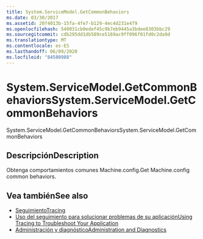 ```yaml
---
title: System.ServiceModel.GetCommonBehaviors
ms.date: 03/30/2017
ms.assetid: 20f4013b-15fa-4fe7-b129-4ec4d231e479
ms.openlocfilehash: 540031cb0edef45c9b7eb9445a3bdee8303bbc29
ms.sourcegitcommit: cdb295dd1db589ce5169ac9ff096f01fd0c2da9d
ms.translationtype: MT
ms.contentlocale: es-ES
ms.lasthandoff: 06/09/2020
ms.locfileid: "84580988"
---
```

# <a name="systemservicemodelgetcommonbehaviors"></a><span data-ttu-id="42df4-102">System.ServiceModel.GetCommonBehaviors</span><span class="sxs-lookup"><span data-stu-id="42df4-102">System.ServiceModel.GetCommonBehaviors</span></span>
<span data-ttu-id="42df4-103">System.ServiceModel.GetCommonBehaviors</span><span class="sxs-lookup"><span data-stu-id="42df4-103">System.ServiceModel.GetCommonBehaviors</span></span>  
  
## <a name="description"></a><span data-ttu-id="42df4-104">Descripción</span><span class="sxs-lookup"><span data-stu-id="42df4-104">Description</span></span>  
 <span data-ttu-id="42df4-105">Obtenga comportamientos comunes Machine.config.</span><span class="sxs-lookup"><span data-stu-id="42df4-105">Get Machine.config common behaviors.</span></span>  
  
## <a name="see-also"></a><span data-ttu-id="42df4-106">Vea también</span><span class="sxs-lookup"><span data-stu-id="42df4-106">See also</span></span>

- [<span data-ttu-id="42df4-107">Seguimiento</span><span class="sxs-lookup"><span data-stu-id="42df4-107">Tracing</span></span>](index.md)
- [<span data-ttu-id="42df4-108">Uso del seguimiento para solucionar problemas de su aplicación</span><span class="sxs-lookup"><span data-stu-id="42df4-108">Using Tracing to Troubleshoot Your Application</span></span>](using-tracing-to-troubleshoot-your-application.md)
- [<span data-ttu-id="42df4-109">Administración y diagnóstico</span><span class="sxs-lookup"><span data-stu-id="42df4-109">Administration and Diagnostics</span></span>](../index.md)
